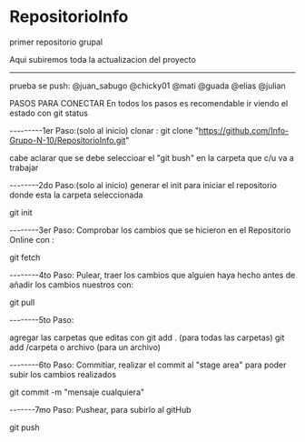 # RepositorioInfo
primer repositorio grupal

Aqui subiremos toda la actualizacion del proyecto

-------
prueba se push: @juan_sabugo 
@chicky01
@mati
@guada 
@elias
@julian

PASOS PARA CONECTAR
En todos los pasos es recomendable ir viendo el estado con git status

---------1er Paso:(solo al inicio)
clonar : git clone "https://github.com/Info-Grupo-N-10/RepositorioInfo.git"

cabe aclarar que se debe seleccioar el "git bush" en la carpeta que c/u va a trabajar

--------2do Paso:(solo al inicio)
generar el init para iniciar el repositorio donde esta la carpeta seleccionada

git init

--------3er Paso:
Comprobar los cambios que se hicieron en el Repositorio Online con :

git fetch

--------4to Paso:
Pulear, traer los cambios que alguien haya hecho antes de añadir los cambios nuestros con:

git pull


--------5to Paso:

agregar las carpetas que editas con
git add . (para todas las carpetas)
git add /carpeta o archivo (para un archivo)

--------6to Paso:
Commitiar, realizar el commit al "stage area" para poder subir los cambios realizados

git commit -m "mensaje cualquiera"

-------7mo Paso:
Pushear, para subirlo al gitHub

git push


